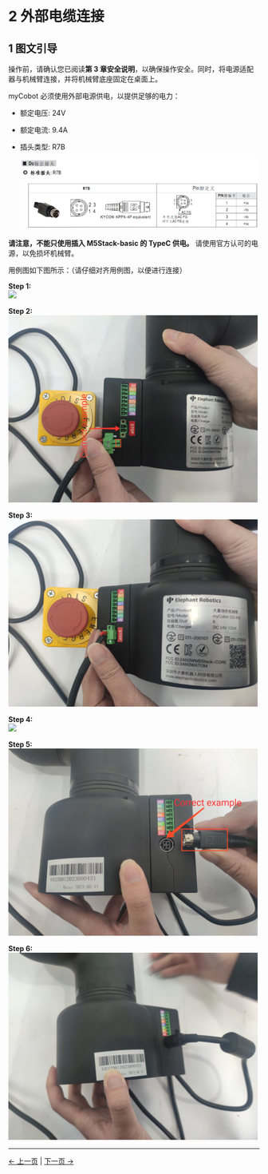# 2 外部电缆连接

## 1 图文引导

操作前，请确认您已阅读**第 3 章安全说明**，以确保操作安全。同时，将电源适配器与机械臂连接，并将机械臂底座固定在桌面上。

myCobot 必须使用外部电源供电，以提供足够的电力：

- 额定电压: 24V

- 额定电流: 9.4A

- 插头类型: R7B

  ![image-20220620175457856](../../../resources/4-FirstInstallAndUse/320-R7B.png)

**请注意，不能只使用插入 M5Stack-basic 的 TypeC 供电。** 请使用官方认可的电源，以免损坏机械臂。

用例图如下图所示：（请仔细对齐用例图，以便进行连接）

**Step 1:**<br>
<img  src="../../../resources/4-FirstInstallAndUse/connect/急停安装1.jpg" width="500" />
<br/>

**Step 2:**<br>
<img  src="../../../resources/4-FirstInstallAndUse/connect/急停安装2.jpg" width="500" />
<br/>

**Step 3:**<br>
<img  src="../../../resources/4-FirstInstallAndUse/connect/急停安装3.jpg" width="500" />
<br/>

**Step 4:**<br>
<img  src="../../../resources/4-FirstInstallAndUse/connect/电源安装1.jpg" width="500" />
<br/>

**Step 5:**<br>
<img  src="../../../resources/4-FirstInstallAndUse/connect/电源安装2.jpg" width="500" />
<br/>

**Step 6:**<br>
<img  src="../../../resources/4-FirstInstallAndUse/connect/电源安装3.jpg" width="500" />
<br/>

---

[← 上一页](1_StructuralInstallation.md) | [下一页 →](3_PowerOnStatusDisplay.md)
